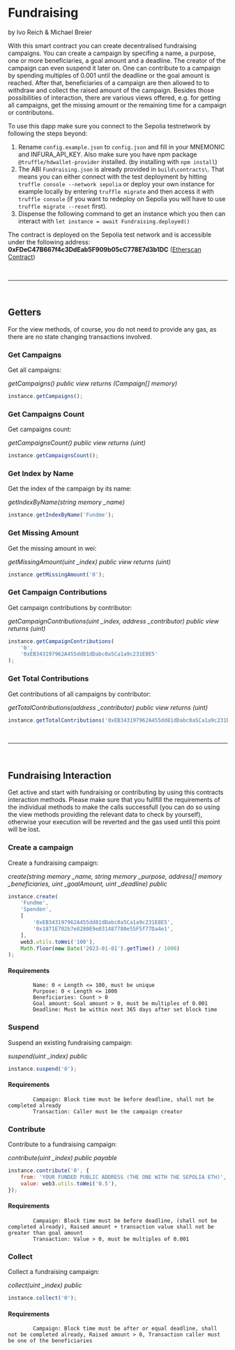 # Fundraising

by Ivo Reich & Michael Breier

With this smart contract you can create decentralised fundraising campaigns. You can create a campaign by specifing a name, a purpose, one or more beneficiaries, a goal amount and a deadline. The creator of the campaign can even suspend it later on. One can contribute to a campaign by spending multiples of 0.001 until the deadline or the goal amount is reached. After that, beneficiaries of a campaign are then allowed to to withdraw and collect the raised amount of the campaign. Besides those possibilities of interaction, there are various views offered, e.g. for getting all campaigns, get the missing amount or the remaining time for a campaign or contributons.

To use this dapp make sure you connect to the Sepolia testnetwork by following the steps beyond:

1. Rename `config.example.json` to `config.json` and fill in your MNEMONIC and INFURA_API_KEY. Also make sure you have npm package `@truffle/hdwallet-provider` installed. (by installing with `npm install`)
2. The ABI `Fundraising.json` is already provided in `build\contracts\`. That means you can either connect with the test deployment by hitting `truffle console --network sepolia` or deploy your own instance for example locally by entering `truffle migrate` and then access it with `truffle console` (if you want to redeploy on Sepolia you will have to use `truffle migrate --reset` first).
3. Dispense the following command to get an instance which you then can interact with `let instance = await Fundraising.deployed()`

The contract is deployed on the Sepolia test network and is accessible under the following address: **0xFDeC47B667f4c3DdEab5F909b05cC778E7d3b1DC** ([Etherscan Contract](https://sepolia.etherscan.io/address/0x6364c54E3213768f3B394e8C9FC38532EC310768))

<br><hr><br>

## Getters

For the view methods, of course, you do not need to provide any gas, as there are no state changing transactions involved.

### Get Campaigns

Get all campaigns:

_getCampaigns() public view returns (Campaign[] memory)_

```js
instance.getCampaigns();
```

### Get Campaigns Count

Get campaigns count:

_getCampaignsCount() public view returns (uint)_

```js
instance.getCampaignsCount();
```

### Get Index by Name

Get the index of the campaign by its name:

_getIndexByName(string memory \_name)_

```js
instance.getIndexByName('Fundme');
```

### Get Missing Amount

Get the missing amount in wei:

_getMissingAmount(uint \_index) public view returns (uint)_

```js
instance.getMissingAmount('0');
```

### Get Campaign Contributions

Get campaign contributions by contributor:

_getCampaignContributions(uint \_index, address \_contributor) public view returns (uint)_

```js
instance.getCampaignContributions(
    '0',
    '0xEB343197962A455dd81dDabc0a5Ca1a9c231E8E5'
);
```

### Get Total Contributions

Get contributions of all campaigns by contributor:

_getTotalContributions(address \_contributor) public view returns (uint)_

```js
instance.getTotalContributions('0xEB343197962A455dd81dDabc0a5Ca1a9c231E8E5');
```

<br><hr><br>

## Fundraising Interaction

Get active and start with fundraising or contributing by using this contracts interaction methods. Please make sure that you fullfill the requirements of the individual methods to make the calls successfull (you can do so using the view methods providing the relevant data to check by yourself), otherwise your execution will be reverted and the gas used until this point will be lost.

### Create a campaign

Create a fundraising campaign:

_create(string memory \_name, string memory \_purpose, address[] memory \_beneficiaries, uint \_goalAmount, uint \_deadline) public_

```js
instance.create(
    'Fundme',
    'Spenden',
    [
        '0xEB343197962A455dd81dDabc0a5Ca1a9c231E8E5',
        '0x1871E702b7e8280E9e031487780e55F5f77Da4e1',
    ],
    web3.utils.toWei('100'),
    Math.floor(new Date('2023-01-01').getTime() / 1000)
);
```

#### Requirements

```
        Name: 0 < Length <= 100, must be unique
        Purpose: 0 < Length <= 1000
        Beneficiaries: Count > 0
        Goal amount: Goal amount > 0, must be multiples of 0.001
        Deadline: Must be within next 365 days after set block time
```

### Suspend

Suspend an existing fundraising campaign:

_suspend(uint \_index) public_

```js
instance.suspend('0');
```

#### Requirements

```
        Campaign: Block time must be before deadline, shall not be completed already
        Transaction: Caller must be the campaign creator
```

### Contribute

Contribute to a fundraising campaign:

_contribute(uint \_index) public payable_

```js
instance.contribute('0', {
    from: 'YOUR FUNDED PUBLIC ADDRESS (THE ONE WITH THE SEPOLIA ETH)',
    value: web3.utils.toWei('0.5'),
});
```

#### Requirements

```
        Campaign: Block time must be before deadline, (shall not be completed already), Raised amount + transaction value shall not be greater than goal amount
        Transaction: Value > 0, must be multiples of 0.001
```

### Collect

Collect a fundraising campaign:

_collect(uint \_index) public_

```js
instance.collect('0');
```

#### Requirements

```
        Campaign: Block time must be after or equal deadline, shall not be completed already, Raised amount > 0, Transaction caller must be one of the beneficiaries
```
